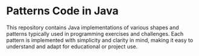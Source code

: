 # Patterns Code in Java
This repository contains Java implementations of various shapes and patterns typically used in programming exercises and challenges. Each pattern is implemented with simplicity and clarity in mind, making it easy to understand and adapt for educational or project use.
 
